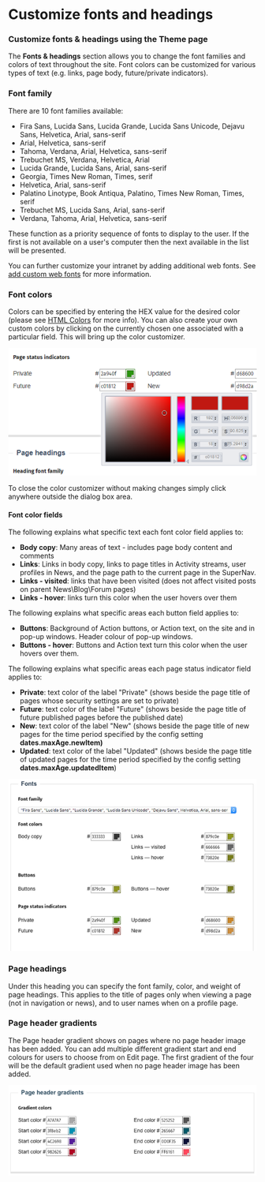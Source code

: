 # Customize fonts and headings

### Customize fonts & headings using the Theme page

The **Fonts & headings** section allows you to change the font families and colors of text throughout the site. Font colors can be customized for various types of text \(e.g. links, page body, future/private indicators\).

### Font family

There are 10 font families available:

* Fira Sans, Lucida Sans, Lucida Grande, Lucida Sans Unicode, Dejavu Sans, Helvetica, Arial, sans-serif
* Arial, Helvetica, sans-serif
* Tahoma, Verdana, Arial, Helvetica, sans-serif
* Trebuchet MS, Verdana, Helvetica, Arial
* Lucida Grande, Lucida Sans, Arial, sans-serif
* Georgia, Times New Roman, Times, serif
* Helvetica, Arial, sans-serif
* Palatino Linotype, Book Antiqua, Palatino, Times New Roman, Times, serif
* Trebuchet MS, Lucida Sans, Arial, sans-serif
* Verdana, Tahoma, Arial, Helvetica, sans-serif

These function as a priority sequence of fonts to display to the user. If the first is not available on a user's computer then the next available in the list will be presented.  
  
You can further customize your intranet by adding additional web fonts. See [add custom web fonts](../add-custom-web-fonts.md) for more information.

### Font colors

Colors can be specified by entering the HEX value for the desired color \(please see [HTML Colors](http://www.w3schools.com/Html/html_colors.asp) for more info\). You can also create your own custom colors by clicking on the currently chosen one associated with a particular field. This will bring up the color customizer.

![](../../../../.gitbook/assets/1%20%2869%29.png)



To close the color customizer without making changes simply click anywhere outside the dialog box area.

#### Font color fields

The following explains what specific text each font color field applies to:

* **Body copy**: Many areas of text - includes page body content and comments
* **Links**: Links in body copy, links to page titles in Activity streams, user profiles in News, and the page path to the current page in the SuperNav.
* **Links - visited**: links that have been visited \(does not affect visited posts on parent News\Blog\Forum pages\)
* **Links - hover**: links turn this color when the user hovers over them

The following explains what specific areas each button field applies to:

* **Buttons**: Background of Action buttons, or Action text, on the site and in pop-up windows. Header colour of pop-up windows.
* **Buttons - hover**: Buttons and Action text turn this color when the user hovers over them.

The following explains what specific areas each page status indicator field applies to:

* **Private**: text color of the label "Private" \(shows beside the page title of pages whose security settings are set to private\)
* **Future**: text color of the label "Future" \(shows beside the page title of future published pages before the published date\)
* **New**: text color of the label "New" \(shows beside the page title of new pages for the time period specified by the config setting **dates.maxAge.newItem\)**
* **Updated**: text color of the label "Updated" \(shows beside the page title of updated pages for the time period specified by the config setting **dates.maxAge.updatedItem**\)

![](../../../../.gitbook/assets/2%20%2813%29.png)

### Page headings

Under this heading you can specify the font family, color, and weight of page headings. This applies to the title of pages only when viewing a page \(not in navigation or news\), and to user names when on a profile page.

### Page header gradients

The Page header gradient shows on pages where no page header image has been added. You can add multiple different gradient start and end colours for users to choose from on Edit page. The first gradient of the four will be the default gradient used when no page header image has been added.

![](../../../../.gitbook/assets/3%20%282%29.png)

